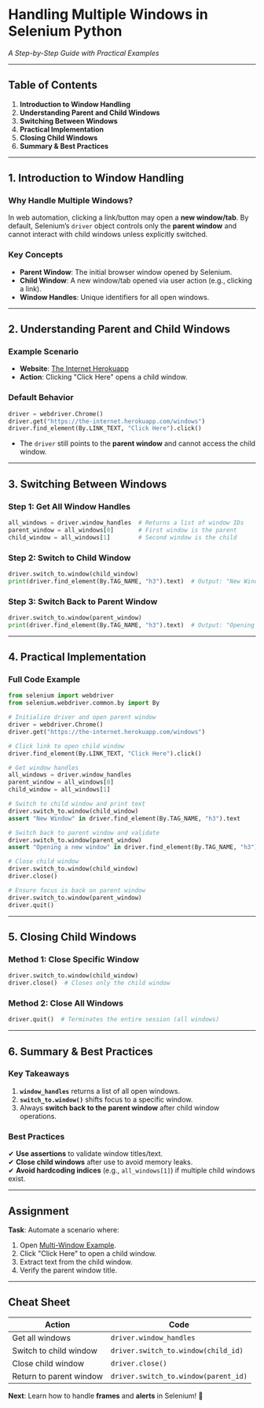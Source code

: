 # **Handling Multiple Windows in Selenium Python**  
*A Step-by-Step Guide with Practical Examples*  

---

## **Table of Contents**  
1. **Introduction to Window Handling**  
2. **Understanding Parent and Child Windows**  
3. **Switching Between Windows**  
4. **Practical Implementation**  
5. **Closing Child Windows**  
6. **Summary & Best Practices**  

---

## **1. Introduction to Window Handling**  
### **Why Handle Multiple Windows?**  
In web automation, clicking a link/button may open a **new window/tab**. By default, Selenium’s `driver` object controls only the **parent window** and cannot interact with child windows unless explicitly switched.  

### **Key Concepts**  
- **Parent Window**: The initial browser window opened by Selenium.  
- **Child Window**: A new window/tab opened via user action (e.g., clicking a link).  
- **Window Handles**: Unique identifiers for all open windows.  

---

## **2. Understanding Parent and Child Windows**  
### **Example Scenario**  
- **Website**: [The Internet Herokuapp](https://the-internet.herokuapp.com/windows)  
- **Action**: Clicking "Click Here" opens a child window.  

### **Default Behavior**  
```python
driver = webdriver.Chrome()
driver.get("https://the-internet.herokuapp.com/windows")
driver.find_element(By.LINK_TEXT, "Click Here").click()
```  
- The `driver` still points to the **parent window** and cannot access the child window.  

---

## **3. Switching Between Windows**  
### **Step 1: Get All Window Handles**  
```python
all_windows = driver.window_handles  # Returns a list of window IDs
parent_window = all_windows[0]       # First window is the parent
child_window = all_windows[1]        # Second window is the child
```  

### **Step 2: Switch to Child Window**  
```python
driver.switch_to.window(child_window)
print(driver.find_element(By.TAG_NAME, "h3").text)  # Output: "New Window"
```  

### **Step 3: Switch Back to Parent Window**  
```python
driver.switch_to.window(parent_window)
print(driver.find_element(By.TAG_NAME, "h3").text)  # Output: "Opening a new window"
```  

---

## **4. Practical Implementation**  
### **Full Code Example**  
```python
from selenium import webdriver
from selenium.webdriver.common.by import By

# Initialize driver and open parent window
driver = webdriver.Chrome()
driver.get("https://the-internet.herokuapp.com/windows")

# Click link to open child window
driver.find_element(By.LINK_TEXT, "Click Here").click()

# Get window handles
all_windows = driver.window_handles
parent_window = all_windows[0]
child_window = all_windows[1]

# Switch to child window and print text
driver.switch_to.window(child_window)
assert "New Window" in driver.find_element(By.TAG_NAME, "h3").text

# Switch back to parent window and validate
driver.switch_to.window(parent_window)
assert "Opening a new window" in driver.find_element(By.TAG_NAME, "h3").text

# Close child window
driver.switch_to.window(child_window)
driver.close()

# Ensure focus is back on parent window
driver.switch_to.window(parent_window)
driver.quit()
```  

---

## **5. Closing Child Windows**  
### **Method 1: Close Specific Window**  
```python
driver.switch_to.window(child_window)
driver.close()  # Closes only the child window
```  

### **Method 2: Close All Windows**  
```python
driver.quit()  # Terminates the entire session (all windows)
```  

---

## **6. Summary & Best Practices**  
### **Key Takeaways**  
1. **`window_handles`** returns a list of all open windows.  
2. **`switch_to.window()`** shifts focus to a specific window.  
3. Always **switch back to the parent window** after child window operations.  

### **Best Practices**  
✔ **Use assertions** to validate window titles/text.  
✔ **Close child windows** after use to avoid memory leaks.  
✔ **Avoid hardcoding indices** (e.g., `all_windows[1]`) if multiple child windows exist.  

---

## **Assignment**  
**Task**: Automate a scenario where:  
1. Open [Multi-Window Example](https://the-internet.herokuapp.com/windows).  
2. Click "Click Here" to open a child window.  
3. Extract text from the child window.  
4. Verify the parent window title.  


---

## **Cheat Sheet**  
| **Action**               | **Code**                               |
|--------------------------|----------------------------------------|
| Get all windows          | `driver.window_handles`                |
| Switch to child window   | `driver.switch_to.window(child_id)`    |
| Close child window       | `driver.close()`                       |
| Return to parent window  | `driver.switch_to.window(parent_id)`   |

**Next**: Learn how to handle **frames** and **alerts** in Selenium! 🚀
